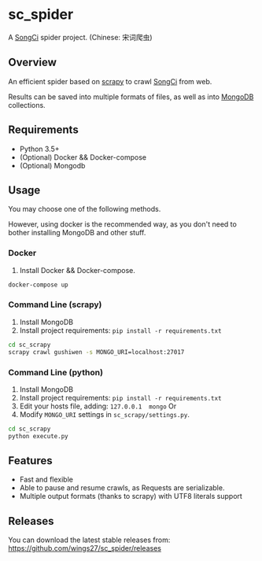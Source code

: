# sc_spider
A [SongCi](https://en.wikipedia.org/wiki/Ci_(poetry)) spider project. (Chinese: 宋词爬虫)

## Overview
An efficient spider based on [scrapy](https://github.com/scrapy/scrapy) to crawl [SongCi](https://en.wikipedia.org/wiki/Ci_(poetry)) from web.

Results can be saved into multiple formats of files, as well as into [MongoDB](https://www.mongodb.com/) collections.

## Requirements

* Python 3.5+
* (Optional) Docker && Docker-compose
* (Optional) Mongodb

## Usage

You may choose one of the following methods.

However, using docker is the recommended way, as you don't need to bother installing MongoDB and other stuff.

### Docker

1. Install Docker && Docker-compose.

```bash
docker-compose up
```

### Command Line (scrapy)

1. Install MongoDB
2. Install project requirements: `pip install -r requirements.txt`

```bash
cd sc_scrapy
scrapy crawl gushiwen -s MONGO_URI=localhost:27017
```

### Command Line (python)

1. Install MongoDB
2. Install project requirements: `pip install -r requirements.txt`
3. Edit your hosts file, adding: `127.0.0.1  mongo`
Or
4. Modify `MONGO_URI` settings in `sc_scrapy/settings.py`.

```bash
cd sc_scrapy
python execute.py
```

## Features

* Fast and flexible
* Able to pause and resume crawls, as Requests are serializable.
* Multiple output formats (thanks to scrapy) with UTF8 literals support

## Releases

You can download the latest stable releases from: https://github.com/wings27/sc_spider/releases
